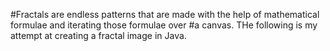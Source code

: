 #Fractals are endless patterns that are made with the help of mathematical formulae and iterating those formulae over
#a canvas. THe following is my attempt at creating a fractal image in Java.